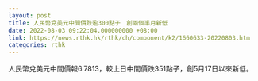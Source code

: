 ```yaml
---
layout: post
title: 人民幣兌美元中間價跌逾300點子　創兩個半月新低
date: 2022-08-03 09:22:04.000000000 +08:00
link: https://news.rthk.hk/rthk/ch/component/k2/1660633-20220803.htm
categories: rthk
---
```


人民幣兌美元中間價報6.7813，較上日中間價跌351點子，創5月17日以來新低。
